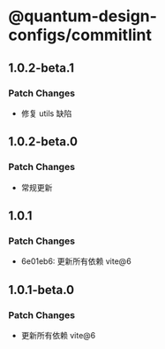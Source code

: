 # @quantum-design-configs/commitlint

## 1.0.2-beta.1

### Patch Changes

-   修复 utils 缺陷

## 1.0.2-beta.0

### Patch Changes

-   常规更新

## 1.0.1

### Patch Changes

-   6e01eb6: 更新所有依赖 vite@6

## 1.0.1-beta.0

### Patch Changes

-   更新所有依赖 vite@6
